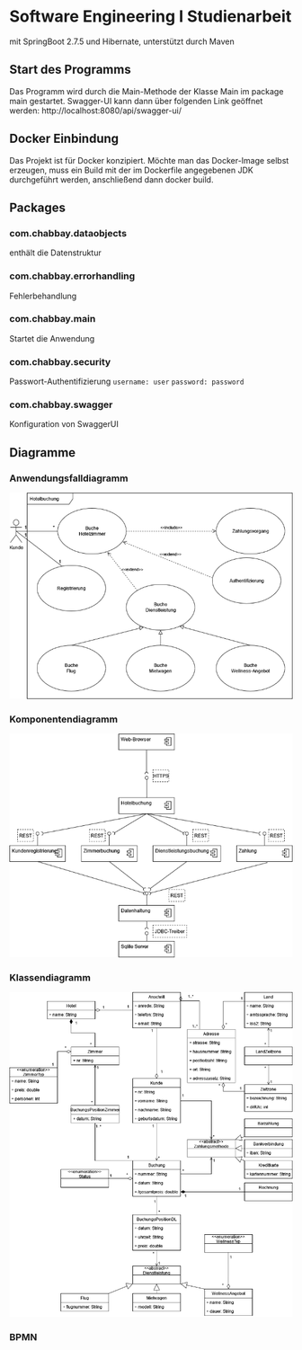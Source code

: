 # Software Engineering I Studienarbeit

mit SpringBoot 2.7.5 und Hibernate, unterstützt durch Maven

## Start des Programms

Das Programm wird durch die Main-Methode der Klasse Main im package main gestartet.
Swagger-UI kann dann über folgenden Link geöffnet werden:  http://localhost:8080/api/swagger-ui/

## Docker Einbindung

Das Projekt ist für Docker konzipiert. Möchte man das Docker-Image selbst erzeugen, muss ein Build mit der im Dockerfile
angegebenen JDK durchgeführt werden, anschließend dann docker build.

## Packages

### com.chabbay.dataobjects

enthält die Datenstruktur

### com.chabbay.errorhandling

Fehlerbehandlung

### com.chabbay.main

Startet die Anwendung

### com.chabbay.security

Passwort-Authentifizierung
`username: user`
`password: password`

### com.chabbay.swagger

Konfiguration von SwaggerUI

## Diagramme

### Anwendungsfalldiagramm

![Anwendungsfalldiagramm](uml/Anwendungsfalldiagramm.drawio.png)

### Komponentendiagramm

![Komponentendiagramm](uml/Komponentendiagramm.drawio.png)

### Klassendiagramm

![Klassendiagramm](uml/Klassendiagramm.drawio.png)

### BPMN